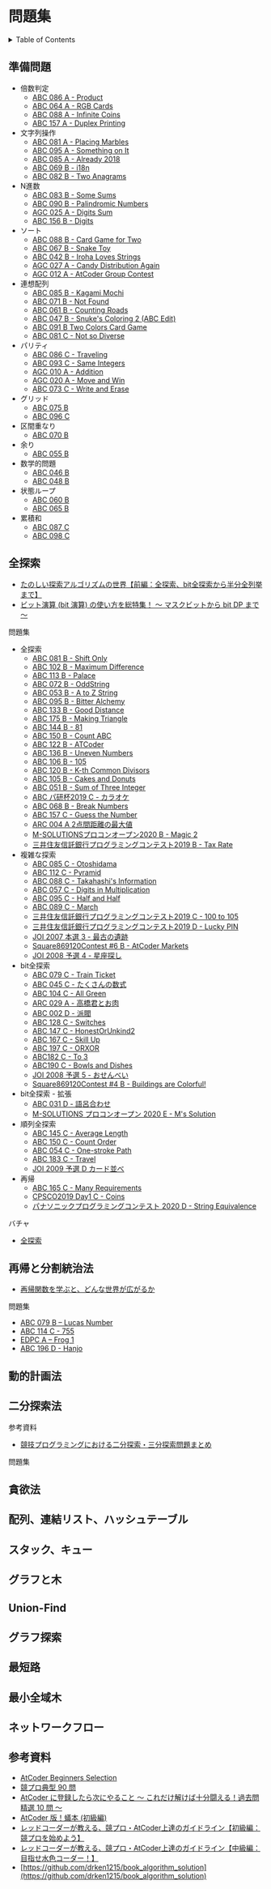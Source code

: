 # 問題集

<!-- START doctoc generated TOC please keep comment here to allow auto update -->
<!-- DON'T EDIT THIS SECTION, INSTEAD RE-RUN doctoc TO UPDATE -->
<details>
<summary>Table of Contents</summary>

- [準備問題](#%E6%BA%96%E5%82%99%E5%95%8F%E9%A1%8C)
- [全探索](#%E5%85%A8%E6%8E%A2%E7%B4%A2)
- [再帰と分割統治法](#%E5%86%8D%E5%B8%B0%E3%81%A8%E5%88%86%E5%89%B2%E7%B5%B1%E6%B2%BB%E6%B3%95)
- [動的計画法](#%E5%8B%95%E7%9A%84%E8%A8%88%E7%94%BB%E6%B3%95)
- [二分探索法](#%E4%BA%8C%E5%88%86%E6%8E%A2%E7%B4%A2%E6%B3%95)
- [貪欲法](#%E8%B2%AA%E6%AC%B2%E6%B3%95)
- [配列、連結リスト、ハッシュテーブル](#%E9%85%8D%E5%88%97%E9%80%A3%E7%B5%90%E3%83%AA%E3%82%B9%E3%83%88%E3%83%8F%E3%83%83%E3%82%B7%E3%83%A5%E3%83%86%E3%83%BC%E3%83%96%E3%83%AB)
- [スタック、キュー](#%E3%82%B9%E3%82%BF%E3%83%83%E3%82%AF%E3%82%AD%E3%83%A5%E3%83%BC)
- [グラフと木](#%E3%82%B0%E3%83%A9%E3%83%95%E3%81%A8%E6%9C%A8)
- [Union-Find](#union-find)
- [グラフ探索](#%E3%82%B0%E3%83%A9%E3%83%95%E6%8E%A2%E7%B4%A2)
- [最短路](#%E6%9C%80%E7%9F%AD%E8%B7%AF)
- [最小全域木](#%E6%9C%80%E5%B0%8F%E5%85%A8%E5%9F%9F%E6%9C%A8)
- [ネットワークフロー](#%E3%83%8D%E3%83%83%E3%83%88%E3%83%AF%E3%83%BC%E3%82%AF%E3%83%95%E3%83%AD%E3%83%BC)
- [参考資料](#%E5%8F%82%E8%80%83%E8%B3%87%E6%96%99)

</details>
<!-- END doctoc generated TOC please keep comment here to allow auto update -->

## 準備問題

- 倍数判定
  - [ABC 086 A - Product](https://atcoder.jp/contests/abc086/tasks/abc086_a)
  - [ABC 064 A - RGB Cards](https://atcoder.jp/contests/abc064/tasks/abc064_a)
  - [ABC 088 A - Infinite Coins](https://atcoder.jp/contests/abc088/tasks/abc088_a)
  - [ABC 157 A - Duplex Printing](https://atcoder.jp/contests/abc157/tasks/abc157_a)
- 文字列操作
  - [ABC 081 A - Placing Marbles](https://atcoder.jp/contests/abc081/tasks/abc081_a)
  - [ABC 095 A - Something on It](https://atcoder.jp/contests/abc095/tasks/abc095_a)
  - [ABC 085 A - Already 2018](https://atcoder.jp/contests/abc085/tasks/abc085_a)
  - [ABC 069 B - i18n](https://atcoder.jp/contests/abc069/tasks/abc069_b)
  - [ABC 082 B - Two Anagrams](https://atcoder.jp/contests/abc082/tasks/abc082_b)
- N進数
  - [ABC 083 B - Some Sums](https://atcoder.jp/contests/abc083/tasks/abc083_b)
  - [ABC 090 B - Palindromic Numbers](https://atcoder.jp/contests/abc090/tasks/abc090_b)
  - [AGC 025 A - Digits Sum](https://atcoder.jp/contests/agc025/tasks/agc025_a)
  - [ABC 156 B - Digits](https://atcoder.jp/contests/abc156/tasks/abc156_b)
- ソート
  - [ABC 088 B - Card Game for Two](https://atcoder.jp/contests/abc088/tasks/abc088_b)
  - [ABC 067 B - Snake Toy](https://atcoder.jp/contests/abc067/tasks/abc067_b)
  - [ABC 042 B - Iroha Loves Strings](https://atcoder.jp/contests/abc042/tasks/abc042_b)
  - [AGC 027 A - Candy Distribution Again](https://atcoder.jp/contests/agc027/tasks/agc027_a)
  - [AGC 012 A - AtCoder Group Contest](https://atcoder.jp/contests/agc012/tasks/agc012_a)
- 連想配列
  - [ABC 085 B - Kagami Mochi](https://atcoder.jp/contests/abc085/tasks/abc085_b)
  - [ABC 071 B - Not Found](https://atcoder.jp/contests/abc071/tasks/abc071_b)
  - [ABC 061 B - Counting Roads](https://atcoder.jp/contests/abc061/tasks/abc061_b)
  - [ABC 047 B - Snuke's Coloring 2 (ABC Edit)](https://atcoder.jp/contests/abc047/tasks/abc047_b)
  - [ABC 091 B Two Colors Card Game](https://atcoder.jp/contests/abc091/tasks/abc091_b)
  - [ABC 081 C - Not so Diverse](https://atcoder.jp/contests/abc081/tasks/arc086_a)
- パリティ
  - [ABC 086 C - Traveling](https://atcoder.jp/contests/abc086/tasks/arc089_a)
  - [ABC 093 C - Same Integers](https://atcoder.jp/contests/abc093/tasks/arc094_a)
  - [AGC 010 A - Addition](https://atcoder.jp/contests/agc010/tasks/agc010_a)
  - [AGC 020 A - Move and Win](https://atcoder.jp/contests/agc020/tasks/agc020_a)
  - [ABC 073 C - Write and Erase](https://atcoder.jp/contests/abc073/tasks/abc073_c)
- グリッド
  - [ABC 075 B](https://atcoder.jp/contests/abc075/tasks/abc075_b)
  - [ABC 096 C](https://atcoder.jp/contests/abc096/tasks/abc096_c)
- 区間重なり
  - [ABC 070 B](https://atcoder.jp/contests/abc070/tasks/abc070_b)
- 余り
  - [ABC 055 B](https://atcoder.jp/contests/abc055/tasks/abc055_b)
- 数学的問題
  - [ABC 046 B](https://atcoder.jp/contests/abc046/tasks/abc046_b)
  - [ABC 048 B](https://atcoder.jp/contests/abc048/tasks/abc048_b)
- 状態ループ
  - [ABC 060 B](https://atcoder.jp/contests/abc060/tasks/abc060_b)
  - [ABC 065 B](https://atcoder.jp/contests/abc065/tasks/abc065_b)
- 累積和
  - [ABC 087 C](https://atcoder.jp/contests/abc087/tasks/arc090_a)
  - [ABC 098 C](https://atcoder.jp/contests/abc098/tasks/arc098_a)

## 全探索

- [たのしい探索アルゴリズムの世界【前編：全探索、bit全探索から半分全列挙まで】](https://qiita.com/e869120/items/25cb52ba47be0fd418d6#2-%E3%81%99%E3%81%B9%E3%81%A6%E3%81%AE%E5%9F%BA%E6%9C%AC%E5%85%A8%E6%8E%A2%E7%B4%A2)
- [ビット演算 (bit 演算) の使い方を総特集！ 〜 マスクビットから bit DP まで 〜](https://qiita.com/drken/items/7c6ff2aa4d8fce1c9361#6-bit-%E5%85%A8%E6%8E%A2%E7%B4%A2)

問題集

- 全探索
  - [ABC 081 B - Shift Only](https://atcoder.jp/contests/abc081/tasks/abc081_b)
  - [ABC 102 B - Maximum Difference](https://atcoder.jp/contests/abc102/tasks/abc102_b)
  - [ABC 113 B - Palace](https://atcoder.jp/contests/abc113/tasks/abc113_b)
  - [ABC 072 B - OddString](https://atcoder.jp/contests/abc072/tasks/abc072_b)
  - [ABC 053 B - A to Z String](https://atcoder.jp/contests/abc053/tasks/abc053_b)
  - [ABC 095 B - Bitter Alchemy](https://atcoder.jp/contests/abc095/tasks/abc095_b)
  - [ABC 133 B - Good Distance](https://atcoder.jp/contests/abc133/tasks/abc133_b)
  - [ABC 175 B - Making Triangle](https://atcoder.jp/contests/abc175/tasks/abc175_b)
  - [ABC 144 B - 81](https://atcoder.jp/contests/abc144/tasks/abc144_b)
  - [ABC 150 B - Count ABC](https://atcoder.jp/contests/abc150/tasks/abc150_b)
  - [ABC 122 B - ATCoder](https://atcoder.jp/contests/abc122/tasks/abc122_b)
  - [ABC 136 B - Uneven Numbers](https://atcoder.jp/contests/abc136/tasks/abc136_b)
  - [ABC 106 B - 105](https://atcoder.jp/contests/abc106/tasks/abc106_b)
  - [ABC 120 B - K-th Common Divisors](https://atcoder.jp/contests/abc120/tasks/abc120_b)
  - [ABC 105 B - Cakes and Donuts](https://atcoder.jp/contests/abc105/tasks/abc105_b)
  - [ABC 051 B - Sum of Three Integer](https://atcoder.jp/contests/abc051/tasks/abc051_b)
  - [ABC パ研杯2019 C - カラオケ](https://atcoder.jp/contests/pakencamp-2019-day3/tasks/pakencamp_2019_day3_c)
  - [ABC 068 B - Break Numbers](https://atcoder.jp/contests/abc068/tasks/abc068_b)
  - [ABC 157 C - Guess the Number](https://atcoder.jp/contests/abc157/tasks/abc157_c)
  - [ARC 004 A 2点間距離の最大値](https://atcoder.jp/contests/arc004/tasks/arc004_1)
  - [M-SOLUTIONSプロコンオープン2020 B - Magic 2](https://atcoder.jp/contests/m-solutions2020/tasks/m_solutions2020_b)
  - [三井住友信託銀行プログラミングコンテスト2019 B - Tax Rate](https://atcoder.jp/contests/sumitrust2019/tasks/sumitb2019_b)
- 複雑な探索
  - [ABC 085 C - Otoshidama](https://atcoder.jp/contests/abc085/tasks/abc085_c)
  - [ABC 112 C - Pyramid](https://atcoder.jp/contests/abc112/tasks/abc112_c)
  - [ABC 088 C - Takahashi's Information](https://atcoder.jp/contests/abc088/tasks/abc088_c)
  - [ABC 057 C - Digits in Multiplication](https://atcoder.jp/contests/abc057/tasks/abc057_c)
  - [ABC 095 C - Half and Half](https://atcoder.jp/contests/abc095/tasks/arc096_a)
  - [ABC 089 C - March](https://atcoder.jp/contests/abc089/tasks/abc089_c)
  - [三井住友信託銀行プログラミングコンテスト2019 C - 100 to 105](https://atcoder.jp/contests/sumitrust2019/tasks/sumitb2019_c)
  - [三井住友信託銀行プログラミングコンテスト2019 D - Lucky PIN](https://atcoder.jp/contests/sumitrust2019/tasks/sumitb2019_d)
  - [JOI 2007 本選 3 - 最古の遺跡](https://atcoder.jp/contes[ts/joi2007ho/tasks/joi2007ho_c)
  - [Square869120Contest #6 B - AtCoder Markets](https://atcoder.jp/contests/s8pc-6/tasks/s8pc_6_b)
  - [JOI 2008 予選 4 - 星座探し](https://atcoder.jp/contests/joi2008yo/tasks/joi2008yo_d)
- bit全探索
  - [ABC 079 C - Train Ticket](https://atcoder.jp/contests/abc079/tasks/abc079_c)
  - [ABC 045 C - たくさんの数式](https://atcoder.jp/contests/arc061/tasks/arc061_a)
  - [ABC 104 C - All Green](https://atcoder.jp/contests/abc104/tasks/abc104_c)
  - [ARC 029 A - 高橋君とお肉](https://atcoder.jp/contests/arc029/tasks/arc029_1)
  - [ABC 002 D - 派閥](https://atcoder.jp/contests/abc002/tasks/abc002_4)
  - [ABC 128 C - Switches](https://atcoder.jp/contests/abc128/tasks/abc128_c)
  - [ABC 147 C - HonestOrUnkind2](https://atcoder.jp/contests/abc147/tasks/abc147_c)
  - [ABC 167 C - Skill Up](https://atcoder.jp/contests/abc167/tasks/abc167_c)
  - [ABC 197 C - ORXOR](https://atcoder.jp/contests/abc197/tasks/abc197_c)
  - [ABC182 C - To 3](https://atcoder.jp/contests/abc182/tasks/abc182_c)
  - [ABC190 C - Bowls and Dishes](https://atcoder.jp/contests/abc190/tasks/abc190_c)
  - [JOI 2008 予選 5 - おせんべい](https://atcoder.jp/contests/joi2008yo/tasks/joi2008yo_e)
  - [Square869120Contest #4 B - Buildings are Colorful!](https://atcoder.jp/contests/s8pc-4/tasks/s8pc_4_b)
- bit全探索 - 拡張
  - [ABC 031 D - 語呂合わせ](https://atcoder.jp/contests/abc031/tasks/abc031_d)
  - [M-SOLUTIONS プロコンオープン 2020 E - M's Solution](https://atcoder.jp/contests/m-solutions2020/tasks/m_solutions2020_e)
- 順列全探索
  - [ABC 145 C - Average Length](https://atcoder.jp/contests/abc145/tasks/abc145_c)
  - [ABC 150 C - Count Order](https://atcoder.jp/contests/abc150/tasks/abc150_c)
  - [ABC 054 C - One-stroke Path](https://atcoder.jp/contests/abc054/tasks/abc054_c)
  - [ABC 183 C - Travel](https://atcoder.jp/contests/abc183/tasks/abc183_c)
  - [JOI 2009 予選 D カード並べ](https://atcoder.jp/contests/joi2010yo/tasks/joi2010yo_d)
- 再帰
  - [ABC 165 C - Many Requirements](https://atcoder.jp/contests/abc165/tasks/abc165_c)
  - [CPSCO2019 Day1 C - Coins](https://atcoder.jp/contests/cpsco2019-s1/tasks/cpsco2019_s1_c)
  - [パナソニックプログラミングコンテスト 2020 D - String Equivalence](https://atcoder.jp/contests/panasonic2020/tasks/panasonic2020_d)

バチャ

- [全探索](https://kenkoooo.com/atcoder/#/contest/show/05dd88b8-9946-4356-900e-0772486976b4)

## 再帰と分割統治法

- [再帰関数を学ぶと、どんな世界が広がるか](https://qiita.com/drken/items/23a4f604fa3f505dd5ad)

問題集

- [ABC 079 B – Lucas Number](https://math.nakaken88.com/textbook/cp-fibonacci-sequence-and-recursive-function/)
- [ABC 114 C - 755](https://atcoder.jp/contests/abc114/tasks/abc114_c)
- [EDPC A – Frog 1](https://atcoder.jp/contests/dp/tasks/dp_a)
- [ABC 196 D - Hanjo](https://atcoder.jp/contests/abc196/tasks/abc196_d)

## 動的計画法

## 二分探索法

参考資料

- [競技プログラミングにおける二分探索・三分探索問題まとめ](http://hamayanhamayan.hatenablog.jp/entry/2017/07/05/160236)

問題集



## 貪欲法

## 配列、連結リスト、ハッシュテーブル

## スタック、キュー

## グラフと木

## Union-Find

## グラフ探索

## 最短路

## 最小全域木

## ネットワークフロー

## 参考資料

- [AtCoder Beginners Selection](https://atcoder.jp/contests/abs)
- [競プロ典型 90 問](https://atcoder.jp/contests/typical90)
- [AtCoder に登録したら次にやること ～ これだけ解けば十分闘える！過去問精選 10 問 ～](https://qiita.com/drken/items/fd4e5e3630d0f5859067)
- [AtCoder 版！蟻本 (初級編)](https://qiita.com/drken/items/e77685614f3c6bf86f44)
- [レッドコーダーが教える、競プロ・AtCoder上達のガイドライン【初級編：競プロを始めよう】](https://qiita.com/e869120/items/f1c6f98364d1443148b3#1-6-%E8%8C%B6%E8%89%B2%E3%82%B3%E3%83%BC%E3%83%80%E3%83%BC%E3%81%AB%E3%81%AA%E3%82%8B%E3%81%9F%E3%82%81%E3%81%AE%E3%82%AC%E3%82%A4%E3%83%89%E3%83%A9%E3%82%A4%E3%83%B3)
- [レッドコーダーが教える、競プロ・AtCoder上達のガイドライン【中級編：目指せ水色コーダー！】](https://qiita.com/e869120/items/eb50fdaece12be418faa#2-2-%E6%B0%B4%E8%89%B2%E3%82%B3%E3%83%BC%E3%83%80%E3%83%BC%E3%81%AB%E3%81%AA%E3%82%8B%E3%81%9F%E3%82%81%E3%81%AE%E3%82%AC%E3%82%A4%E3%83%89%E3%83%A9%E3%82%A4%E3%83%B3)
- [https://github.com/drken1215/book_algorithm_solution](https://github.com/drken1215/book_algorithm_solution)
